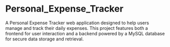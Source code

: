 # Personal_Expense_Tracker
A Personal Expense Tracker web application designed to help users manage and track their daily expenses. This project features both a frontend for user interaction and a backend powered by a MySQL database for secure data storage and retrieval.
